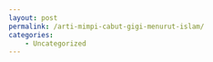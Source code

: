 ```yaml
---
layout: post
permalink: /arti-mimpi-cabut-gigi-menurut-islam/
categories:
    - Uncategorized
---
```


